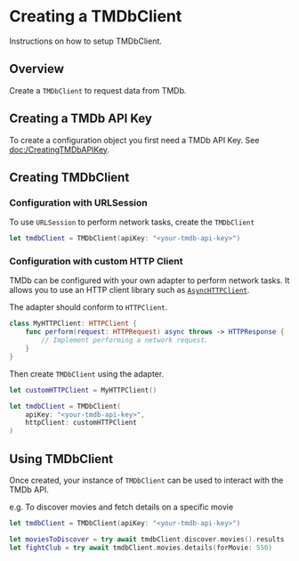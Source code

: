 # Creating a TMDbClient

Instructions on how to setup TMDbClient.

## Overview

Create a ``TMDbClient`` to request data from TMDb.

## Creating a TMDb API Key

To create a configuration object you first need a TMDb API Key. See <doc:/CreatingTMDbAPIKey>.

## Creating TMDbClient

### Configuration with URLSession

To use `URLSession` to perform network tasks, create the ``TMDbClient``

```swift
let tmdbClient = TMDbClient(apiKey: "<your-tmdb-api-key>")
```

### Configuration with custom HTTP Client

TMDb can be configured with your own adapter to perform network tasks. It allows
you to use an HTTP client library such as
[``AsyncHTTPClient``](https://github.com/swift-server/async-http-client).

The adapter should conform to ``HTTPClient``.

```swift
class MyHTTPClient: HTTPClient {
    func perform(request: HTTPRequest) async throws -> HTTPResponse {
        // Implement performing a network request.
    }
}
```

Then create `TMDbClient` using the adapter.

```swift
let customHTTPClient = MyHTTPClient()

let tmdbClient = TMDbClient(
    apiKey: "<your-tmdb-api-key>",
    httpClient: customHTTPClient
)
```

## Using TMDbClient

Once created, your instance of ``TMDbClient`` can be used to interact with the TMDb API.

e.g. To discover movies and fetch details on a specific movie

```swift
let tmdbClient = TMDbClient(apiKey: "<your-tmdb-api-key>")

let moviesToDiscover = try await tmdbClient.discover.movies().results
let fightClub = try await tmdbClient.movies.details(forMovie: 550)
```
